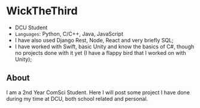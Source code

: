 
# WickTheThird

- DCU Student
- `Languages`: Python, C/C++, Java, JavaScript
- I have also used Django Rest, Node, React and very briefly SQL;
- I have worked with Swift, basic Unity and know the basics of C#, though no projects done with it yet (I have a flappy bird that I worked on with Unity);

## About

I am a 2nd Year ComSci Student. Here I will post some project I have done during my time at DCU, both school related and personal.
